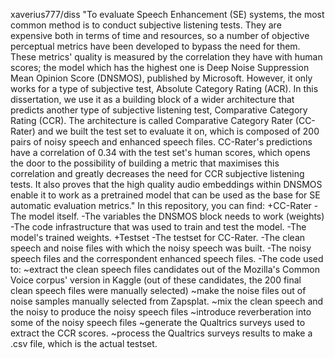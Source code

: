 xaverius777/diss
"To evaluate Speech Enhancement (SE) systems, the most common method is to conduct subjective listening tests. They are expensive both in terms of time and resources, so a number of objective perceptual metrics have been developed to bypass the need for them. These metrics' quality is measured by the correlation they have with human scores; the model which has the highest one is Deep Noise Suppression Mean Opinion Score (DNSMOS), published by Microsoft. However, it only works for a type of subjective test, Absolute Category Rating (ACR). In this dissertation, we use it as a building block of a wider architecture that predicts another type of subjective listening test, Comparative Category Rating (CCR). The architecture is called Comparative Category Rater (CC-Rater) and we built the test set to evaluate it on, which is composed of 200 pairs of noisy speech and enhanced speech files. CC-Rater's predictions have a correlation of 0.34 with the test set's human scores, which opens the door to the possibility of building a metric that maximises this correlation and greatly decreases the need for CCR subjective listening tests. It also proves that the high quality audio embeddings within DNSMOS enable it to work as a pretrained model that can be used as the base for SE automatic evaluation metrics."
In this repository, you can find:
+CC-Rater
-The model itself.
-The variables the DNSMOS block needs to work (weights)
-The code infrastructure that was used to train and test the model.
-The model's trained weights.
+Testset
-The testset for CC-Rater.
-The clean speech and noise files with which the noisy speech was built.
-The noisy speech files and the correspondent enhanced speech files.
-The code used to:
~extract the clean speech files candidates out of the Mozilla's Common Voice corpus' version in Kaggle (out of these candidates, the 200 final clean speech files were manually selected)
~make the noise files out of noise samples manually selected from Zapsplat.
~mix the clean speech and the noisy to produce the noisy speech files
~introduce reverberation into some of the noisy speech files
~generate the Qualtrics surveys used to extract the CCR scores.
~process the Qualtrics surveys results to make a .csv file, which is the actual testset.



